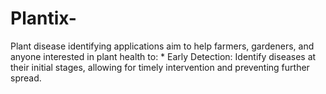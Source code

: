 # Plantix-
Plant disease identifying applications aim to help farmers, gardeners, and anyone interested in plant health to:  * Early Detection: Identify diseases at their initial stages, allowing for timely intervention and preventing further spread. 
